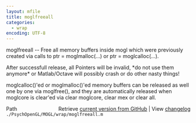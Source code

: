 ```yaml
---
layout: mfile
title: moglfreeall
categories:
  - wrap
encoding: UTF-8
---
```


moglfreeall -- Free all memory buffers inside mogl which were previously
created via calls to ptr = moglmalloc\(...\) or ptr = moglcalloc\(...\).

After successfull release, all Pointers will be invalid, \*do not use them anymore\*
or Matlab/Octave will possibly crash or do other nasty things\!

moglcalloc\(\)'ed or moglmalloc\(\)'ed memory buffers can be released as well
one by one via moglfree\(\), and they are automatically released when
moglcore is clear'ed via clear moglcore, clear mex or clear all.



<div class="code_header" style="text-align:right;">
  <span style="float:left;">Path&nbsp;&nbsp;</span> <span class="counter">Retrieve <a href=
  "https://raw.github.com/Psychtoolbox-3/Psychtoolbox-3/beta/./PsychOpenGL/MOGL/wrap/moglfreeall.m">current version from GitHub</a> | View <a href=
  "https://github.com/Psychtoolbox-3/Psychtoolbox-3/commits/beta/./PsychOpenGL/MOGL/wrap/moglfreeall.m">changelog</a></span>
</div>
<div class="code">
  <code>./PsychOpenGL/MOGL/wrap/moglfreeall.m</code>
</div>

